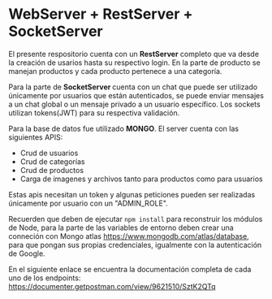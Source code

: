 # WebServer + RestServer + SocketServer

El presente respositorio cuenta con un <strong>RestServer</strong> completo que va desde la creación de usarios hasta su respectivo login. En la parte de producto se manejan productos y cada producto pertenece a una categoría.

Para la parte de <strong> SocketServer </strong> cuenta con un chat que puede ser utilizado únicamente por usuarios que están autenticados, se puede enviar mensajes a un chat global o un mensaje privado a un usuario específico. Los sockets utilizan tokens(JWT) para su respectiva validación.

Para la base de datos fue utilizado <strong>MONGO</strong>. El server cuenta con las siguientes APIS:
<ul>
  <li>
    Crud de usuarios
  </li>
  <li>
    Crud de categorías
  </li>
  <li>
    Crud de productos
  </li>
  <li>
    Carga de imagenes y archivos tanto para productos como para usuarios
  </li>
</ul>
  
Estas apis necesitan un token y algunas peticiones pueden ser realizadas únicamente por usuario con un "ADMIN_ROLE".

Recuerden que deben de ejecutar ```npm install``` para reconstruir los módulos de Node, para la parte de las variables de entorno deben crear una conneción con Mongo atlas https://www.mongodb.com/atlas/database, para que pongan sus propias credenciales, igualmente con la autenticación de Google.
  
En el siguiente enlace se encuentra la documentación completa de cada uno de los endpoints: https://documenter.getpostman.com/view/9621510/SztK2QTq
